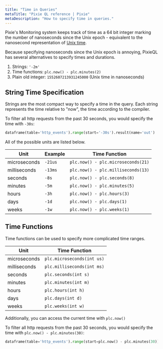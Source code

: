 ```yaml
---
title: "Time in Queries"
metaTitle: "Pixie QL reference | Pixie"
metaDescription: "How to specify time in queries."
---
```


Pixie's Monitoring system keeps track of time as a 64 bit integer marking the number of nanoseconds since the Unix epoch - equivalent to the nanosecond representation of [Unix time](https://en.wikipedia.org/wiki/Unix_time). 

Because specifying nanoseconds since the Unix epoch is annoying, PixieQL has several alternatives to specify times and durations. 

1. Strings: `'-2m'`
2. Time functions: `plc.now() - plc.minutes(2)`
3. Plain old integer: `1552607213931245000` (Unix time in nanoseconds)




## String Time Specification

Strings are the most compact way to specify a time in the query.  Each string represents the time relative to "now", the time according to the compiler.

To filter all http requests from the past 30 seconds, you would specify the time with `-30s`:
```python
dataframe(table='http_events').range(start='-30s').result(name='out')
```


All of the possible units are listed below.

| Unit         | Example | Time Function                      |
| ------------ | ------- | ---------------------------------- |
| microseconds | `-21us` | `plc.now() - plc.microseconds(21)` |
| milliseconds | `-13ms` | `plc.now() - plc.milliseconds(13)` |
| seconds      | `-8s`   | `plc.now() - plc.seconds(8)`       |
| minutes      | `-5m`   | `plc.now() - plc.minutes(5)`       |
| hours        | `-3h`   | `plc.now() - plc.hours(3)`         |
| days         | `-1d`   | `plc.now() - plc.days(1)`          |
| weeks        | `-1w`   | `plc.now() - plc.weeks(1)`         |


## Time Functions
Time functions can be used to specify more complicated time ranges. 

| Unit         | Time Function              |
| ------------ | -------------------------- |
| microseconds | `plc.microseconds(int us)` |
| milliseconds | `plc.milliseconds(int ms)` |
| seconds      | `plc.seconds(int s)`       |
| minutes      | `plc.minutes(int m)`       |
| hours        | `plc.hours(int h)`         |
| days         | `plc.days(int d)`          |
| weeks        | `plc.weeks(int w)`         |

Additionally, you can access the current time with `plc.now()`


To filter all http requests from the past 30 seconds, you would specify the time with `plc.now() - plc.minutes(30)`:
```python
dataframe(table='http_events').range(start=plc.now() - plc.minutes(30)).result(name='out')
```